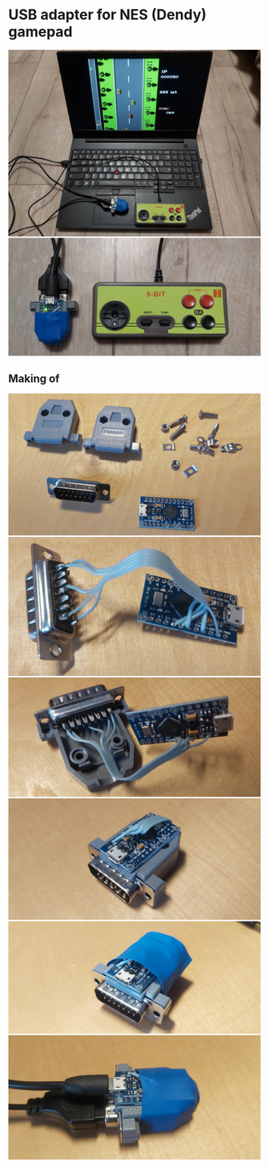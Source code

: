 # USB adapter for NES (Dendy) gamepad

![](photos/nes_gamepad_adapter_connected.jpg)  
![](photos/nes_gamepad_adapter_connected_1.jpg)  

## Making of

![](photos/nes_gamepad_adapter_making_of_1.jpg)  
![](photos/nes_gamepad_adapter_making_of_2.jpg)  
![](photos/nes_gamepad_adapter_making_of_3.jpg)  
![](photos/nes_gamepad_adapter_making_of_4.jpg)  
![](photos/nes_gamepad_adapter_making_of_5.jpg)  
![](photos/nes_gamepad_adapter_assembled.jpg)  
